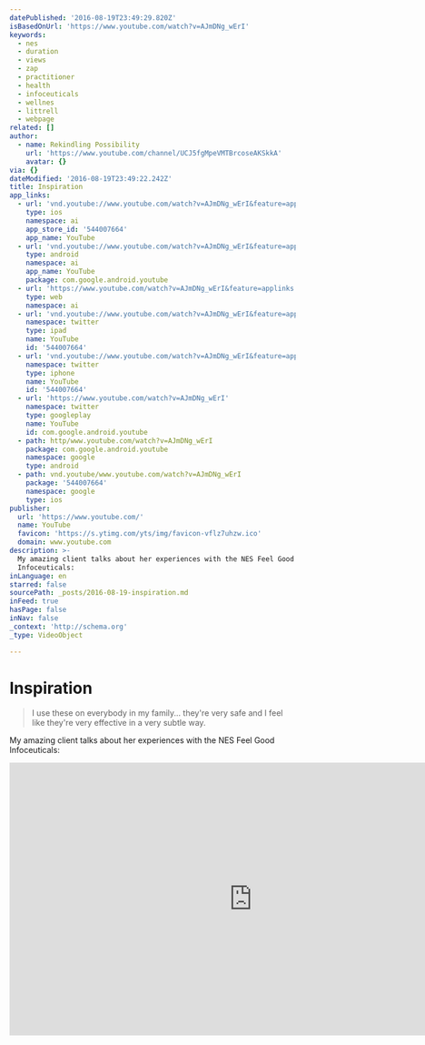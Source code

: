 ```yaml
---
datePublished: '2016-08-19T23:49:29.820Z'
isBasedOnUrl: 'https://www.youtube.com/watch?v=AJmDNg_wErI'
keywords:
  - nes
  - duration
  - views
  - zap
  - practitioner
  - health
  - infoceuticals
  - wellnes
  - littrell
  - webpage
related: []
author:
  - name: Rekindling Possibility
    url: 'https://www.youtube.com/channel/UCJ5fgMpeVMTBrcoseAKSkkA'
    avatar: {}
via: {}
dateModified: '2016-08-19T23:49:22.242Z'
title: Inspiration
app_links:
  - url: 'vnd.youtube://www.youtube.com/watch?v=AJmDNg_wErI&feature=applinks'
    type: ios
    namespace: ai
    app_store_id: '544007664'
    app_name: YouTube
  - url: 'vnd.youtube://www.youtube.com/watch?v=AJmDNg_wErI&feature=applinks'
    type: android
    namespace: ai
    app_name: YouTube
    package: com.google.android.youtube
  - url: 'https://www.youtube.com/watch?v=AJmDNg_wErI&feature=applinks'
    type: web
    namespace: ai
  - url: 'vnd.youtube://www.youtube.com/watch?v=AJmDNg_wErI&feature=applinks'
    namespace: twitter
    type: ipad
    name: YouTube
    id: '544007664'
  - url: 'vnd.youtube://www.youtube.com/watch?v=AJmDNg_wErI&feature=applinks'
    namespace: twitter
    type: iphone
    name: YouTube
    id: '544007664'
  - url: 'https://www.youtube.com/watch?v=AJmDNg_wErI'
    namespace: twitter
    type: googleplay
    name: YouTube
    id: com.google.android.youtube
  - path: http/www.youtube.com/watch?v=AJmDNg_wErI
    package: com.google.android.youtube
    namespace: google
    type: android
  - path: vnd.youtube/www.youtube.com/watch?v=AJmDNg_wErI
    package: '544007664'
    namespace: google
    type: ios
publisher:
  url: 'https://www.youtube.com/'
  name: YouTube
  favicon: 'https://s.ytimg.com/yts/img/favicon-vflz7uhzw.ico'
  domain: www.youtube.com
description: >-
  My amazing client talks about her experiences with the NES Feel Good
  Infoceuticals:
inLanguage: en
starred: false
sourcePath: _posts/2016-08-19-inspiration.md
inFeed: true
hasPage: false
inNav: false
_context: 'http://schema.org'
_type: VideoObject

---
```

# Inspiration

> I use these on everybody in my family... they're very safe and I feel like they're very effective in a very subtle way.

My amazing client talks about her experiences with the NES Feel Good Infoceuticals:

<iframe src="https://cdn.embedly.com/widgets/media.html?src=https%3A%2F%2Fwww.youtube.com%2Fembed%2FAJmDNg_wErI%3Ffeature%3Doembed&amp;url=http%3A%2F%2Fwww.youtube.com%2Fwatch%3Fv%3DAJmDNg_wErI&amp;image=https%3A%2F%2Fi.ytimg.com%2Fvi%2FAJmDNg_wErI%2Fhqdefault.jpg&amp;key=b7d04c9b404c499eba89ee7072e1c4f7&amp;type=text%2Fhtml&amp;schema=youtube" width="854" height="480" scrolling="no" frameborder="0" allowfullscreen="" style=""></iframe>